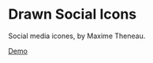 
# Drawn Social Icons

Social media icones, by Maxime Theneau.

[Demo](https://maximetheneau.github.io/Icons-by-Theneau-Maxime/ )
